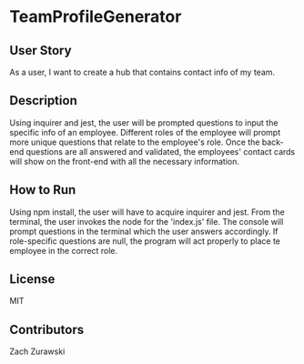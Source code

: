 # TeamProfileGenerator

## User Story
As a user, I want to create a hub that contains contact info of my team.

## Description
Using inquirer and jest, the user will be prompted questions to input the specific info of an employee. Different roles of the employee will prompt more unique questions that relate to the employee's role. Once the back-end questions are all answered and validated, the employees' contact cards will show on the front-end with all the necessary information.

## How to Run 
Using npm install, the user will have to acquire inquirer and jest. From the terminal, the user invokes the node for the 'index.js' file. The console will prompt questions in the terminal which the user answers accordingly. If role-specific questions are null, the program will act properly to place te employee in the correct role. 

## License
MIT

## Contributors
Zach Zurawski
